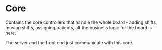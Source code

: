 # Core

Contains the core controllers that handle the whole board - adding shifts, moving shifts, assigning patients, all the business logic for the board is here. 

The server and the front end just communicate with this core.